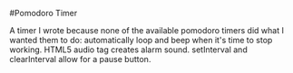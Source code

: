 #Pomodoro Timer

A timer I wrote because none of the available pomodoro timers did what I wanted them to do: automatically loop and beep when it's time to stop working. HTML5 audio tag creates alarm sound. setInterval and clearInterval allow for a pause button.
